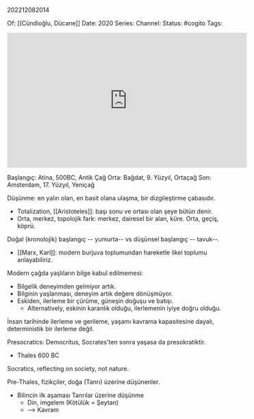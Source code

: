 202212082014

Of: [[Cündioğlu, Dücane]]
Date: 2020
Series: 
Channel: 
Status: #cogito 
Tags: 

<iframe width="560" height="315" src="https://www.youtube.com/embed/TF2GSWek5Ng" title="YouTube video player" frameborder="0" allow="accelerometer; autoplay; clipboard-write; encrypted-media; gyroscope; picture-in-picture" allowfullscreen></iframe>

Başlangıç: Atina, 500BC, Antik Çağ
Orta: Bağdat, 9. Yüzyıl, Ortaçağ
Son: Amsterdam, 17. Yüzyıl, Yeniçağ

Düşünme: en yalın olan, en basit olana ulaşma, bir dizgileştirme çabasıdır.
- Totalization, [[Aristoteles]]: başı sonu ve ortası olan şeye bütün denir.
- Orta, merkez, topolojik fark: merkez, dairesel bir alan, küre. Orta, geçiş, köprü.

Doğal (kronolojik) başlangıç -- yumurta-- vs düşünsel başlangıç -- tavuk--.
- [[Marx, Karl]]: modern burjuva toplumundan hareketle ilkel toplumu anlayabiliriz.

Modern çağda yaşlıların bilge kabul edilmemesi:
- Bilgelik deneyimden gelmiyor artık.
- Bilginin yaşlanması, deneyim artık değere dönüşmüyor.
- Eskiden, ilerleme bir çürüme, güneşin doğuşu ve batışı. 
	- Alternatively, eskinin karanlık olduğu, ilerlemenin iyiye doğru olduğu.

İnsan tarihinde ilerleme ve gerileme, yaşamı kavrama kapasitesine dayalı, deterministik bir ilerleme değil.

Presocratics: Democritus, Socrates'ten sonra yaşasa da presokratiktir.
- Thales 600 BC

Socratics, reflecting on society, not nature.

Pre-Thales, fizikçiler, doğa (Tanrı) üzerine düşünenler.
- Bilincin ilk aşaması Tanrılar üzerine düşünme
	- Din, imgelem (Kötülük = Şeytan)
	- --> Kavram